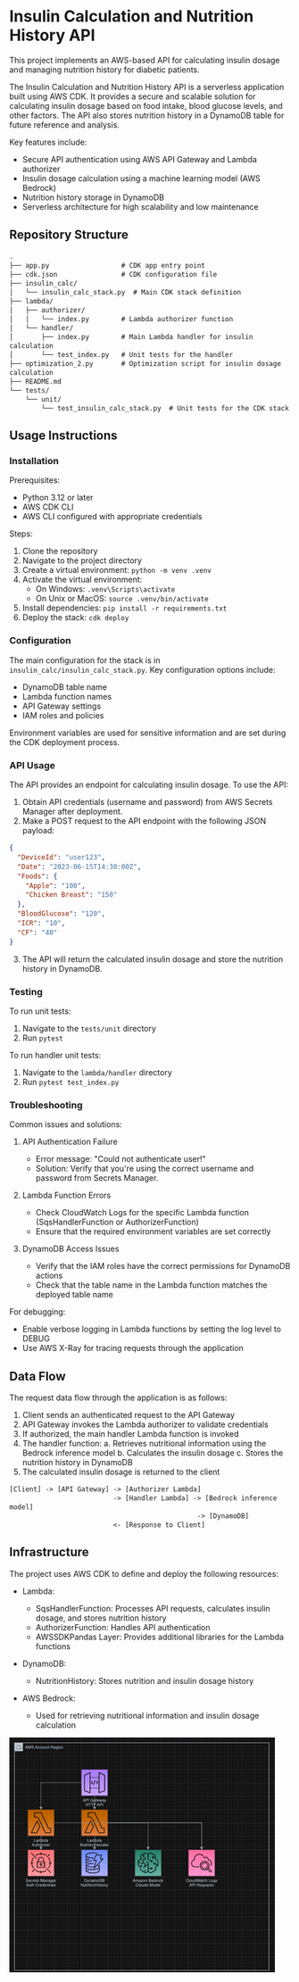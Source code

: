 # Insulin Calculation and Nutrition History API

This project implements an AWS-based API for calculating insulin dosage and managing nutrition history for diabetic patients.

The Insulin Calculation and Nutrition History API is a serverless application built using AWS CDK. It provides a secure and scalable solution for calculating insulin dosage based on food intake, blood glucose levels, and other factors. The API also stores nutrition history in a DynamoDB table for future reference and analysis.

Key features include:
- Secure API authentication using AWS API Gateway and Lambda authorizer
- Insulin dosage calculation using a machine learning model (AWS Bedrock)
- Nutrition history storage in DynamoDB
- Serverless architecture for high scalability and low maintenance

## Repository Structure

```
.
├── app.py                  # CDK app entry point
├── cdk.json                # CDK configuration file
├── insulin_calc/
│   └── insulin_calc_stack.py  # Main CDK stack definition
├── lambda/
│   ├── authorizer/
│   │   └── index.py        # Lambda authorizer function
│   └── handler/
│       ├── index.py        # Main Lambda handler for insulin calculation
│       └── test_index.py   # Unit tests for the handler
├── optimization_2.py       # Optimization script for insulin dosage calculation
├── README.md
└── tests/
    └── unit/
        └── test_insulin_calc_stack.py  # Unit tests for the CDK stack
```

## Usage Instructions

### Installation

Prerequisites:
- Python 3.12 or later
- AWS CDK CLI
- AWS CLI configured with appropriate credentials

Steps:
1. Clone the repository
2. Navigate to the project directory
3. Create a virtual environment: `python -m venv .venv`
4. Activate the virtual environment:
   - On Windows: `.venv\Scripts\activate`
   - On Unix or MacOS: `source .venv/bin/activate`
5. Install dependencies: `pip install -r requirements.txt`
6. Deploy the stack: `cdk deploy`

### Configuration

The main configuration for the stack is in `insulin_calc/insulin_calc_stack.py`. Key configuration options include:
- DynamoDB table name
- Lambda function names
- API Gateway settings
- IAM roles and policies

Environment variables are used for sensitive information and are set during the CDK deployment process.

### API Usage

The API provides an endpoint for calculating insulin dosage. To use the API:

1. Obtain API credentials (username and password) from AWS Secrets Manager after deployment.
2. Make a POST request to the API endpoint with the following JSON payload:

```json
{
  "DeviceId": "user123",
  "Date": "2023-06-15T14:30:00Z",
  "Foods": {
    "Apple": "100",
    "Chicken Breast": "150"
  },
  "BloodGlucose": "120",
  "ICR": "10",
  "CF": "40"
}
```

3. The API will return the calculated insulin dosage and store the nutrition history in DynamoDB.

### Testing

To run unit tests:

1. Navigate to the `tests/unit` directory
2. Run `pytest`

To run handler unit tests:

1. Navigate to the `lambda/handler` directory
2. Run `pytest test_index.py`

### Troubleshooting

Common issues and solutions:

1. API Authentication Failure
   - Error message: "Could not authenticate user!"
   - Solution: Verify that you're using the correct username and password from Secrets Manager.

2. Lambda Function Errors
   - Check CloudWatch Logs for the specific Lambda function (SqsHandlerFunction or AuthorizerFunction)
   - Ensure that the required environment variables are set correctly

3. DynamoDB Access Issues
   - Verify that the IAM roles have the correct permissions for DynamoDB actions
   - Check that the table name in the Lambda function matches the deployed table name

For debugging:
- Enable verbose logging in Lambda functions by setting the log level to DEBUG
- Use AWS X-Ray for tracing requests through the application

## Data Flow

The request data flow through the application is as follows:

1. Client sends an authenticated request to the API Gateway
2. API Gateway invokes the Lambda authorizer to validate credentials
3. If authorized, the main handler Lambda function is invoked
4. The handler function:
   a. Retrieves nutritional information using the Bedrock inference model
   b. Calculates the insulin dosage
   c. Stores the nutrition history in DynamoDB
5. The calculated insulin dosage is returned to the client

```
[Client] -> [API Gateway] -> [Authorizer Lambda]
                          -> [Handler Lambda] -> [Bedrock inference model]
                                               -> [DynamoDB]
                          <- [Response to Client]
```

## Infrastructure

The project uses AWS CDK to define and deploy the following resources:

- Lambda:
  - SqsHandlerFunction: Processes API requests, calculates insulin dosage, and stores nutrition history
  - AuthorizerFunction: Handles API authentication
  - AWSSDKPandas Layer: Provides additional libraries for the Lambda functions

- DynamoDB:
  - NutritionHistory: Stores nutrition and insulin dosage history

- AWS Bedrock:
  - Used for retrieving nutritional information and insulin dosage calculation

![Architecture](diagram.png)